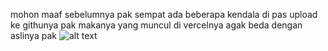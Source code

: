 mohon maaf sebelumnya pak sempat ada beberapa kendala di pas upload ke githunya pak makanya yang muncul di vercelnya agak beda dengan aslinya pak
![alt text](https://github.com/gilbertmatius/uas/tree/e97df8fc1b6b1edd7868f87da7cb519f67d7caf7/SS%20Web%20fashion%20flowry)
